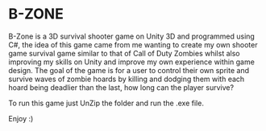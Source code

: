 # B-ZONE

B-Zone is a 3D survival shooter game on Unity 3D and programmed using C#, the idea of this game came from me wanting to create my own shooter game survival game similar to that of Call of Duty Zombies whilst also improving my skills on Unity and improve my own experience within game design.  The goal of the game is for a user to control their own sprite and survive waves of zombie hoards by killing and dodging them with each hoard being deadlier than the last, how long can the player survive? 

To run this game just UnZip the folder and run the .exe file.

Enjoy :)
